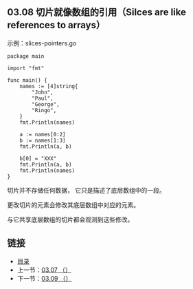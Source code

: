 ## 03.08 切片就像数组的引用（Silces are like references to arrays）

示例：slices-pointers.go

    package main

    import "fmt"

    func main() {
    	names := [4]string{
    		"John",
    		"Paul",
    		"George",
    		"Ringo",
    	}
    	fmt.Println(names)

    	a := names[0:2]
    	b := names[1:3]
    	fmt.Println(a, b)

    	b[0] = "XXX"
    	fmt.Println(a, b)
    	fmt.Println(names)
    }

切片并不存储任何数据， 它只是描述了底层数组中的一段。

更改切片的元素会修改其底层数组中对应的元素。

与它共享底层数组的切片都会观测到这些修改。

## 链接
* [目录](https://github.com/gnefiy/go-zh/blob/master/tour/directory.md)
* 上一节：[03.07 （）](https://github.com/gnefiy/go-zh/blob/master/tour/03.07.md)
* 下一节：[03.09 （）](https://github.com/gnefiy/go-zh/blob/master/tour/03.09.md)
